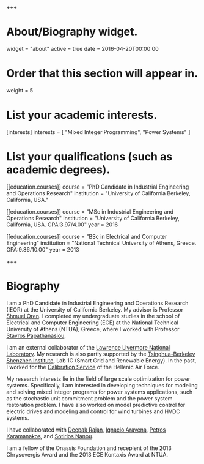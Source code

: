 +++
# About/Biography widget.
widget = "about"
active = true
date = 2016-04-20T00:00:00

# Order that this section will appear in.
weight = 5

# List your academic interests.
[interests]
  interests = [
    "Mixed Integer Programming",
    "Power Systems"
  ]

# List your qualifications (such as academic degrees).
[[education.courses]]
  course = "PhD Candidate in Industrial Engineering and Operations Research"
  institution = "University of California Berkeley, California, USA."

[[education.courses]]
  course = "MSc in Industrial Engineering and Operations Research"
  institution = "University of California Berkeley, California, USA. GPA:3.97/4.00"
  year = 2016

[[education.courses]]
  course = "BSc in Electrical and Computer Engineering"
  institution = "National Technical University of Athens, Greece. GPA:9.86/10.00"
  year = 2013

+++

# Biography

I am a PhD Candidate in Industrial Engineering and Operations Research (IEOR) at the University of California Berkeley. My advisor is Professor  [Shmuel Oren](http://www.ieor.berkeley.edu/~oren/). I completed my undergraduate studies in the school of Electrical and Computer Engineering (ECE) at the National Technical University of Athens (NTUA), Greece, where I worked with Professor [Stavros Papathanasiou](http://users.ntua.gr/stpapath/index_en.htm).

I am an external collaborator of the [Lawrence Livermore National Laboratory](https://www.llnl.gov/). My research is also partly supported by the [Tsinghua-Berkeley Shenzhen Institute](https://tbsi.berkeley.edu/home), Lab 1C (Smart Grid and Renewable Energy). In the past, I worked for the [Calibration Service](https://www.haf.gr/en/structure/hafsc/calibration-service/) of the Hellenic Air Force.

My research interests lie in the field of large scale optimization for power systems. Specifically, I am interested in developing techniques for modeling and solving mixed integer programs for power systems applications, such as the stochastic unit commitment problem and the power system restoration problem.
I have also worked on model predictive control for electric drives and modeling and control for wind turbines and HVDC systems. 

I have collaborated with [Deepak Rajan](https://people.llnl.gov/rajan3), [Ignacio Aravena](https://sites.google.com/site/iaravenasolis/home), [Petros Karamanakos](https://scholar.google.com/citations?user=70EUJnQAAAAJ&hl=en), and [Sotirios Nanou](https://scholar.google.gr/citations?user=3OHbnFAAAAAJ&hl=el).

I am a fellow of the Onassis Foundation and recepient of the 2013 Chrysovergis Award and the 2013 ECE Kontaxis Award at NTUA.

